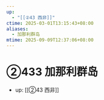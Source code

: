 ```yaml
---
up:
  - "[[②43 西非]]"
ctime: 2025-03-01T13:15:43+08:00
aliases:
  - 加那利群岛
mtime: 2025-09-09T12:37:06+08:00
---
```


# ②433 加那利群岛

- up: [[②43 西非]]
